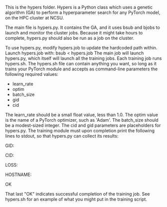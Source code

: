 This is the hypers folder.  Hypers is a Python class which uses a genetic algorithm (GA) to perform a hyperparameter search for any PyTorch model, on the HPC cluster at NCSU.

The main file is hypers.py.  It contains the GA, and it uses bsub and bjobs to launch and monitor the cluster jobs.  Because it might take hours to complete, hypers.py should also
be run as a job on the cluster.

To use hypers.py, modify hypers.job to update the hardcoded path within.  Launch hypers.job with: 
bsub < hypers.job
The main job will launch hypers.py, which itself will launch all the training jobs.
Each training job runs hypers.sh.  The hypers.sh file can contain anything you want, so long as it trains your PyTorch module and accepts as command-line parameters the following required values:
- learn_rate
- optim
- batch_size
- gid
- cid

The learn_rate should be a small float value, less than 1.0.  The optim value is the name of a PyTorch optimizer, such as 'Adam'.  The batch_size should be a modest-sized integer.
The cid and gid parameters are placeholders for hypers.py.
The training module must upon completion print the following lines to stdout, so that hypers.py can collect its results:

GID: <gid>

CID: <cid>

LOSS: <final validation loss value>

HOSTNAME: <hostname where the training job ran>

OK


That last "OK" indicates successful completion of the training job. See hypers.sh for an example of what you might put in the training script.
